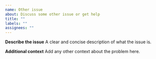 ```yaml
---
name: Other issue
about: Discuss some other issue or get help
title: ""
labels: ""
assignees: ""
---
```


**Describe the issue**
A clear and concise description of what the issue is.

**Additional context**
Add any other context about the problem here.
